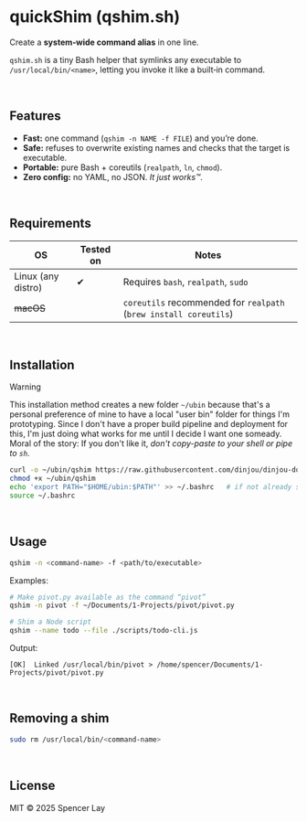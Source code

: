 # quickShim (qshim.sh)

Create a **system‑wide command alias** in one line.

`qshim.sh` is a tiny Bash helper that symlinks any executable to `/usr/local/bin/<name>`, letting you invoke it like a built‑in command.

 

## Features

* **Fast:** one command (`qshim -n NAME -f FILE`) and you’re done.
* **Safe:** refuses to overwrite existing names and checks that the target is executable.
* **Portable:** pure Bash + coreutils (`realpath`, `ln`, `chmod`).
* **Zero config:** no YAML, no JSON. *It just works™*.

 

## Requirements

| OS                 | Tested on | Notes                                                             |
| ------------------ | --------- | ----------------------------------------------------------------- |
| Linux (any distro) | ✔         | Requires `bash`, `realpath`, `sudo`                               |
| ~~macOS~~          |           | `coreutils` recommended for `realpath` (`brew install coreutils`) |

 

## Installation

> [!WARNING]
> This installation method creates a new folder `~/ubin` because that's a personal preference of mine to have a local "user bin" folder for things I'm prototyping. Since I don't have a proper build pipeline and deployment for this, I'm just doing what works for me until I decide I want one someady. 
> Moral of the story: If you don't like it, *don't copy-paste to your shell or pipe to `sh`.*

```bash
curl -o ~/ubin/qshim https://raw.githubusercontent.com/dinjou/dinjou-dojo/main/bash/qshim
chmod +x ~/ubin/qshim
echo 'export PATH="$HOME/ubin:$PATH"' >> ~/.bashrc   # if not already set
source ~/.bashrc
```

 

## Usage

```bash
qshim -n <command-name> -f <path/to/executable>
```

Examples:

```bash
# Make pivot.py available as the command “pivot”
qshim -n pivot -f ~/Documents/1-Projects/pivot/pivot.py

# Shim a Node script
qshim --name todo --file ./scripts/todo-cli.js
```

Output:

```
[OK]  Linked /usr/local/bin/pivot > /home/spencer/Documents/1-Projects/pivot/pivot.py
```

 

## Removing a shim

```bash
sudo rm /usr/local/bin/<command-name>
```

 

## License

MIT © 2025 Spencer Lay

